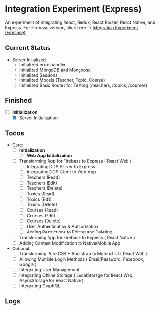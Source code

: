 # Integration Experiment (Express)
An experiment of integrating React, Redux, React Router, React Native, and Express.
For Firebase version, click here -> [Integration Experiment (Firebase)](https://github.com/exchange321/integration-experiment-firebase/)

## Current Status
* Server Initialized
    - Initialized error handler
    - Initialized MongoDB and Mongoose
    - Initialized Sessions
    - Initialized Models (Teacher, Topic, Course)
    - Initialized Basic Routes for Testing (/teachers, /topics, /courses)

## Finished
- [ ] **Initialization**
    - [x] ~~Server Initialization~~

## Todos
* Core:
    - [ ] **Initialization**
        - [ ] **Web App Initialization**
    - [ ] Transforming App for Firebase to Express ( React Web )
        - [ ] Integrating DDP Server to Express
        - [ ] Integrating DDP Client to Web App
        - [ ] Teachers (Read)
        - [ ] Teachers (Edit)
        - [ ] Teachers (Delete)
        - [ ] Topics (Read)
        - [ ] Topics (Edit)
        - [ ] Topics (Delete)
        - [ ] Courses (Read)
        - [ ] Courses (Edit)
        - [ ] Courses (Delete)
        - [ ] User Authentication & Authorization
        - [ ] Adding Restrictions to Editing and Deleting
    - [ ] Transforming App for Firebase to Express ( React Native )
    - [ ] Adding Content Modification to Native/Mobile App
    
* Optional: 
    - [ ] Transforming Pure CSS + Bootstrap to Material UI ( React Web )
    - [ ] Allowing Multiple Login Methods ( Email/Password, Facebook, Google )
    - [ ] Integrating User Management
    - [ ] Integrating Offline Storage ( LocalStorage for React Web, AsyncStorage for React Native )
    - [ ] Integrating GraphQL
    
## Logs
